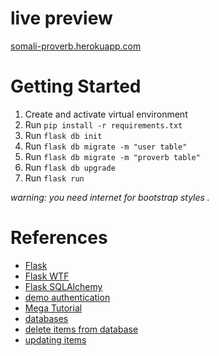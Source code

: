 # live preview

[somali-proverb.herokuapp.com](https://somali-proverb.herokuapp.com/)

# Getting Started

1. Create and activate virtual environment
2. Run `pip install -r requirements.txt`
3. Run `flask db init`
4. Run `flask db migrate -m "user table"`
5. Run `flask db migrate -m "proverb table"`
6. Run `flask db upgrade`
7. Run `flask run`

_warning: you need internet for bootstrap styles ._

# References

- [Flask](https://flask.palletsprojects.com/en/1.1.x/)
- [Flask WTF](https://flask-wtf.readthedocs.io/)
- [Flask SQLAlchemy](https://flask-sqlalchemy.palletsprojects.com/en/2.x/)
- [demo authentication](https://github.com/innomadic/flask_authentication_demo)
- [Mega Tutorial](https://github.com/innomadic/flask_authentication_demo)
- [databases](https://blog.miguelgrinberg.com/post/the-flask-mega-tutorial-part-iv-database)
- [delete items from database](https://www.youtube.com/watch?v=w_VHabMAM1c)
- [updating items ](https://github.com/innomadic/todo_web/tree/main/app)
